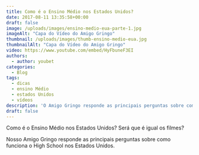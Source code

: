 ```yaml
---
title: Como é o Ensino Médio nos Estados Unidos?
date: 2017-08-11 13:35:58+00:00
draft: false
image: /uploads/images/ensino-medio-eua-parte-1.jpg
imageAlt: "Capa do Vídeo do Amigo Gringo"
thumbnail: /uploads/images/thumb-ensino-medio-eua.jpg
thumbnailAlt: "Capa do Vídeo do Amigo Gringo"
video: https://www.youtube.com/embed/HyFbuneF3EI
authors:
  - author: youbet
categories:
  - Blog
tags:
  - dicas
  - ensino Médio
  - estados Unidos
  - vídeos
description: 'O Amigo Gringo responde as principais perguntas sobre como é o dia a dia nas escolas americanas.'
draft: false
---
```


Como é o Ensino Médio nos Estados Unidos? Será que é igual os filmes?

Nosso Amigo Gringo responde as principais perguntas sobre como funciona o High School nos Estados Unidos.
